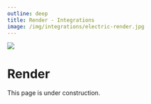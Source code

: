 ```yaml
---
outline: deep
title: Render - Integrations
image: /img/integrations/electric-render.jpg
---
```


<img src="/img/integrations/render.svg" class="product-icon" />

# Render

This page is under construction.